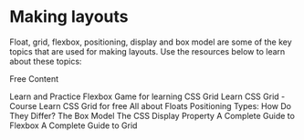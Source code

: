 # Making layouts

Float, grid, flexbox, positioning, display and box model are some of the key topics that are used for making layouts. Use the resources below to learn about these topics:

<ResourceGroupTitle>Free Content</ResourceGroupTitle>

<BadgeLink colorScheme='yellow' badgeText='Read' href='https://flexboxfroggy.com/'>Learn and Practice Flexbox</BadgeLink>
<BadgeLink colorScheme='yellow' badgeText='Read' href='https://cssgridgarden.com/'>Game for learning CSS Grid</BadgeLink>
<BadgeLink badgeText='Watch' href='https://cssgrid.io/'>Learn CSS Grid - Course</BadgeLink>
<BadgeLink badgeText='Watch' href='https://scrimba.com/learn/cssgrid'>Learn CSS Grid for free</BadgeLink>
<BadgeLink colorScheme='yellow' badgeText='Read' href='https://css-tricks.com/all-about-floats/'>All about Floats</BadgeLink>
<BadgeLink colorScheme='yellow' badgeText='Read' href='https://css-tricks.com/absolute-relative-fixed-positioining-how-do-they-differ/'>Positioning Types: How Do They Differ?</BadgeLink>
<BadgeLink colorScheme='yellow' badgeText='Read' href='https://developer.mozilla.org/en-US/docs/Learn/CSS/Building_blocks/The_box_model'>The Box Model</BadgeLink>
<BadgeLink colorScheme='yellow' badgeText='Read' href='https://www.freecodecamp.org/news/the-css-display-property-display-none-display-table-inline-block-and-more/'>The CSS Display Property</BadgeLink>
<BadgeLink colorScheme='yellow' badgeText='Read' href='https://css-tricks.com/snippets/css/a-guide-to-flexbox'>A Complete Guide to Flexbox</BadgeLink>
<BadgeLink colorScheme='yellow' badgeText='Read' href='https://css-tricks.com/snippets/css/complete-guide-grid'>A Complete Guide to Grid</BadgeLink>